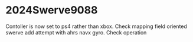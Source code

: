 # 2024Swerve9088
Contoller is now set to ps4 rather than xbox. Check mapping
field oriented swerve add attempt with ahrs navx gyro. Check operation
